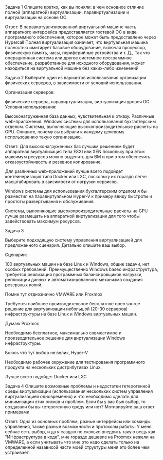 Задача 1
Опишите кратко, как вы поняли: в чем основное отличие полной (аппаратной) виртуализации, паравиртуализации и виртуализации на основе ОС.

Ответ:
В паравиртуализированной виртуальной машине часть аппаратного интерфейса предоставляется гостевой ОС в виде программного обеспечения, которое может быть предоставлено через Hypercall
Полная виртуализация означает, что виртуальная машина полностью имитирует базовое оборудование, включая процессор, физическую память, часы, периферийные устройства и т. Д., Так что операционная система или другое системное программное обеспечение, разработанное для исходного оборудования, может находиться на виртуальной машине без каких-либо изменений


Задача 2
Выберите один из вариантов использования организации физических серверов, в зависимости от условий использования.

Организация серверов:

физические сервера,
паравиртуализация,
виртуализация уровня ОС.
Условия использования:

Высоконагруженная база данных, чувствительная к отказу.
Различные web-приложения.
Windows системы для использования бухгалтерским отделом.
Системы, выполняющие высокопроизводительные расчеты на GPU.
Опишите, почему вы выбрали к каждому целевому использованию такую организацию.

Ответ:
Для высоконагруженных баз лучшим решением будет аппаратная виртуализация типа ESXI или XEN поскольку при этом максимум ресурсов можно выделить для ВМ и при этом обеспечить отказоустойчивость и резевное копирование.

Для различных web-приложений лучше всего подойдет контейнеризация типа Docker или LXC, поскольку их гораздо легче масштабировать в заисимости от нагрузки сервисов.

Windows системы для использования бухгалтерским отделом я бы разместил на паравиртуальном Hyper-V к примеру ввиду быстроты и простоты развертывания и обслуживания.

Системы, выполняющие высокопроизводительные расчеты на GPU лучше размещать на аппаратной виртуализации для того чтобы задействовать максимум ресурсов.

Задача 3

Выберите подходящую систему управления виртуализацией для предложенного сценария. Детально опишите ваш выбор.

Сценарии:

100 виртуальных машин на базе Linux и Windows, общие задачи, нет особых требований. Преимущественно Windows based инфраструктура, требуется реализация программных балансировщиков нагрузки, репликации данных и автоматизированного механизма создания резервных копий.

Помне тут отднозначно VMWARE или Proxmox

Требуется наиболее производительное бесплатное open source решение для виртуализации небольшой (20-30 серверов) инфраструктуры на базе Linux и Windows виртуальных машин.

Думаю Proxmox

Необходимо бесплатное, максимально совместимое и производительное решение для виртуализации Windows инфраструктуры.

Боюсь что тут выбор не велик, Hyper-V

Необходимо рабочее окружение для тестирования программного продукта на нескольких дистрибутивах Linux.

Лучше всего подойдет Docker или LXC

Задача 4
Опишите возможные проблемы и недостатки гетерогенной среды виртуализации (использования нескольких систем управления виртуализацией одновременно) и что необходимо сделать для минимизации этих рисков и проблем. Если бы у вас был выбор, то создавали бы вы гетерогенную среду или нет? Мотивируйте ваш ответ примерами.

Ответ: Одна из основных проблем, разные интерфейсы или команды управления, также разные возможности и протоколы работы.
У меня сейчас есть выбор, и да я саздаю по сколько внедрить такую вещь как "ИНфраструктура в коде", мне гораздо дешевле на Proxmox нежели на VMWARE, а если учитывать что мне это надо сделать только на определенной назависой части моей структуры меня это более чем устраивает.